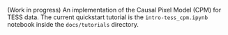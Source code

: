 (Work in progress) An implementation of the Causal Pixel Model (CPM) for TESS data.
The current quickstart tutorial is the `intro-tess_cpm.ipynb` notebook inside the `docs/tutorials` directory. 